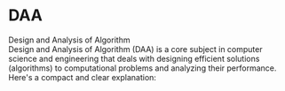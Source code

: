 # DAA 
 Design and Analysis of Algorithm<br>
Design and Analysis of Algorithm (DAA) is a core subject in computer science and engineering that deals with designing efficient solutions (algorithms) to computational problems and analyzing their performance.<br> Here's a compact and clear explanation:
